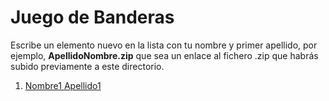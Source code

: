 Juego de Banderas
======

Escribe un elemento nuevo en la lista con tu nombre y primer apellido, por ejemplo, **ApellidoNombre.zip** que sea un enlace al fichero .zip que habrás subido previamente a este directorio.
1. [Nombre1 Apellido1](enlace-al-fichero)
